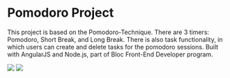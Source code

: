 Pomodoro Project
=================

This project is based on the Pomodoro-Technique. There are 3 timers: Pomodoro, Short Break, and Long Break. There is also task functionality, in which users can create and delete tasks for the pomodoro sessions. Built with AngularJS and Node.js, part of Bloc Front-End Developer program.

<img src=http://i.imgur.com/kd03szE.png>

<img src=http://i.imgur.com/9DOYlC0.png>


